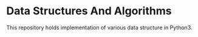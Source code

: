 # Data Structures And Algorithms

This repository holds implementation of various data structure in Python3. 
